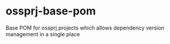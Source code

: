 # ossprj-base-pom

Base POM for ossprj projects which allows dependency version management in a single place 
